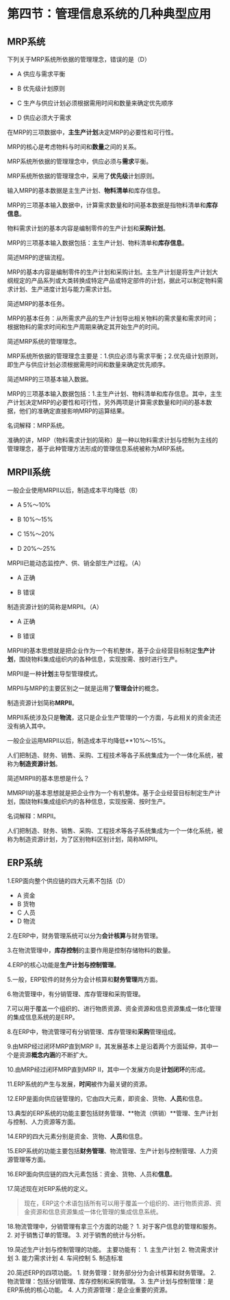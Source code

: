 # 第四节：管理信息系统的几种典型应用

## MRP系统

下列关于MRP系统所依据的管理理念，错误的是（D）

* A 供应与需求平衡

* B 优先级计划原则

* C 生产与供应计划必须根据需用时间和数量来确定优先顺序

* D 供应必须大于需求

在MRP的三项数据中，**主生产计划**决定MRP的必要性和可行性。

MRP的核心是考虑物料与时间和**数量**之间的关系。

MRP系统所依据的管理理念中，供应必须与**需求**平衡。

MRP系统所依据的管理理念中，采用了**优先级**计划原则。

输入MRP的基本数据是主生产计划、**物料清单**和库存信息。

MRP的三项基本输入数据中，计算需求数量和时间基本数据是指物料清单和**库存信息**。

物料需求计划的基本内容是编制零件的生产计划和**采购计划**。

MRP的三项基本输入数据包括：主生产计划、物料清单和**库存信息**。

简述MRP的逻辑流程。

MRP的基本内容是编制零件的生产计划和采购计划。主生产计划是将生产计划大纲规定的产品系列或大类转换成特定产品或特定部件的计划，据此可以制定物料需求计划、生产进度计划与能力需求计划。

简述MRP的基本任务。

MRP的基本任务：从所需求产品的生产计划导出相关物料的需求量和需求时间；根据物料的需求时间和生产周期来确定其开始生产的时间。

简述MRP系统的管理理念。

MRP系统所依据的管理理念主要是：1.供应必须与需求平衡；2.优先级计划原则，即生产与供应计划必须根据需用时间和数量来确定优先顺序。

简述MRP的三项基本输入数据。

MRP的三项基本输入数据包括：1.主生产计划、物料清单和库存信息。其中，主生产计划决定MRP的必要性和可行性，另外两项是计算需求数量和时间的基本数据，他们的准确定直接影响MRP的运算结果。

名词解释：MRP系统。

准确的讲，MRP（物料需求计划的简称）是一种以物料需求计划与控制为主线的管理理念，基于此种管理方法形成的管理信息系统被称为MRP系统。

## MRPII系统

一般企业使用MRPII以后，制造成本平均降低（B）

* A 5%～10%

* B 10%～15%

* C 15%～20%

* D 20%～25%

MRPII已能动态监控产、供、销全部生产过程。（A）

* A 正确

* B 错误

制造资源计划的简称是MRPII。（A）

* A 正确

* B 错误

MRPII的基本思想就是把企业作为一个有机整体，基于企业经营目标制定**生产计划**，围绕物料集成组织内的各种信息，实现按需、按时进行生产。

MRPII是一种**计划**主导型管理模式。

MRPII与MRP的主要区别之一就是运用了**管理会计**的概念。

制造资源计划简称**MRPII**。

MRPII系统涉及只是**物流**，这只是企业生产管理的一个方面，与此相关的资金流还没有纳入其中。

一般企业运用MRPII以后，制造成本平均降低**10%～15%。

人们把制造、财务、销售、采购、工程技术等各子系统集成为一个一体化系统，被称为**制造资源计划**。

简述MRPII的基本思想是什么？

MMRPII的基本思想就是把企业作为一个有机整体。基于企业经营目标制定生产计划，围绕物料集成组织内的各种信息，实现按需、按时生产。

名词解释：MRPII。

人们把制造、财务、销售、采购、工程技术等各子系统集成为一个一体化系统，被称为制造资源计划，为了区别物料区别计划，简称MRPII。

## ERP系统

1.ERP面向整个供应链的四大元素不包括（D）
* A 资金
* B 货物
* C 人员
* D 物流

2.在ERP中，财务管理系统可以分为**会计核算**与财务管理。

3.在物流管理中，**库存控制**的主要作用是控制存储物料的数量。

4.ERP的核心功能是**生产计划与控制管理**。

5.一般，ERP软件的财务分为会计核算和**财务管理**两方面。

6.物流管理中，有分销管理、库存管理和采购管理。

7.可以用于覆盖一个组织的、进行物质资源、资金资源和信息资源集成一体化管理的集成信息系统的是ERP。

8.在ERP中，物流管理可有分销管理、库存管理和**采购**管理组成。

9.由MRP经过闭环MRP直到MRP II，其发展基本上是沿着两个方面延伸，其中一个是资源**概念内涵**的不断扩大。

10.由MRP经过闭环MRP直到MRP II，其中一个发展方向是**计划闭环**的形成。

11.ERP系统的产生与发展，**时间**被作为最关键的资源。

12.ERP是面向供应链管理的，它由四大元素，即资金、货物、**人员**和信息。

13.典型的ERP系统的功能主要包括财务管理、**物流（供销）**管理、生产计划与控制、人力资源等方面。

14.ERP的四大元素分别是资金、货物、**人员**和信息。

15.ERP系统的功能主要包括**财务管理**、物流管理、生产计划与控制管理、人力资源管理等方面。

16.ERP面向供应链的四大元素包括：资金、货物、人员和**信息**。

17.简述现在对ERP系统的定义。

>现在，ERP这个术语包括所有可以用于覆盖一个组织的、进行物质资源、资金资源和信息资源集成一体化管理的集成信息系统。

18.物流管理中，分销管理有拿三个方面的功能？
	1. 对于客户信息的管理和服务。
	2. 对于销售订单的管理。
	3. 对于销售的统计与分析。

19.简述生产计划与控制管理的功能。
	主要功能有：
	1. 主生产计划
	2. 物流需求计划
	3. 能力需求计划
	4. 车间控制
	5. 制造标准

20.简述ERP的四项功能。
	1. 财务管理：财务部分分为会计核算和财务管理。
	2. 物流管理：包括分销管理、库存控制和采购管理。
	3. 生产计划与控制管理：是ERP系统的核心功能。
	4. 人力资源管理：是企业重要的资源。 









